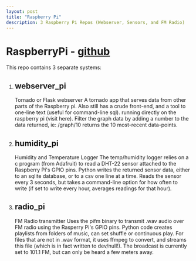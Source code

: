 ```yaml
---
layout: post
title: "Raspberry Pi"
description: 3 Raspberry Pi Repos (Webserver, Sensors, and FM Radio)
---
```




RaspberryPi - [github](https://github.com/dtredger/RaspberryPI)
=======
This repo contains 3 separate systems:

1) webserver_pi 
   ----------
   Tornado or Flask webserver
   A tornado app that serves data from other parts of the Raspberry pi. Also still has a crude front-end, and a tool to one-line text (useful for command-line sql). running directly on the raspberry pi (visit here). Filter the graph data by adding a number to the data returned, ie: /graph/10 returns the 10 most-recent data-points.


2) humidity_pi
   ---------
   Humidity and Temperature Logger
   The temp/humidity logger relies on a c program (from Adafruit) to read a DHT-22 sensor attached to the Raspberry Pi's GPIO pins. Python writes the returned sensor data, either to an sqlite database, or to a csv one line at a time. Reads the sensor every 3 seconds, but takes a command-line option for how often to write (if set to write every hour, averages readings for that hour).


3) radio_pi
   ---------
   FM Radio transmitter Uses the pifm binary to transmit .wav audio over FM radio using the Rasperry Pi's GPIO pins. Python code creates playlists from folders of music, can set shuffle or continuous play. For files that are not in .wav format, it uses ffmpeg to convert, and streams this file (which is in fact written to dev/null!). The broadcast is currently set to 101.1 FM, but can only be heard a few meters away.

